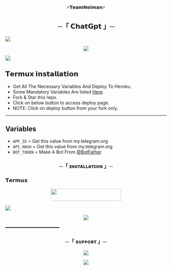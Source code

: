 <p align="center">
⚡𝗧𝗲𝗮𝗺𝗡𝗲𝗶𝗺𝗮𝗻⚡

<h2 align="center">
    ─「 𝗖𝗵𝗮𝘁𝗚𝗽𝘁 」─

</h2>
<img src="https://readme-typing-svg.herokuapp.com?color=FF0000&width=420&lines=𝗜𝗻𝘀𝘁𝗮𝗹𝗹+𝗖𝗵𝗮𝘁𝗴𝗽𝘁+𝗶𝗻+𝗧𝗲𝗿𝗺𝘂𝘅;+𝗣𝗼𝘄𝗲𝗿𝗱+𝗕𝘆+𝗡𝗲𝗶𝗺𝗮𝗻+𝗠𝗮𝗿𝗰𝘂𝘀+⚡">
<p align="center">
  <img src="https://graph.org/file/81b7eb88d8822872bc119.jpg">
</p>

<img src="https://readme-typing-svg.herokuapp.com?color=FF0000&width=420&lines=⚡𝗚𝗶𝗠+𝗦𝘁𝗮𝗿+𝗧𝗛𝗜𝗦+𝗥𝗘𝗣𝗢+𝗙𝗜𝗥𝗦𝗧𝗟𝗬⚡">

## 𝗧𝗲𝗿𝗺𝘂𝘅 𝗶𝗻𝘀𝘁𝗮𝗹𝗹𝗮𝘁𝗶𝗼𝗻
- Get All The Necessary Variables And Deploy To Heroku.
- Some Mandatory Variables Are listed [Here](#Variables).
- Fork & Star this repo.
- Click on below button to access deploy page.
- NOTE: Click on deploy button from your fork only.

------
## Variables

- `APP_ID`  =  Get this value from my.telegram.org
- `API_HASH`  =  Get this value from my.telegram.org
- `BOT_TOKEN`  =  Make A Bot From [@BotFather](https://t.me/botfather) 


<h3 align="center">
    ─「 ɪɴsᴛᴀʟʟᴀᴛɪᴏɴ 」─

<h3> 𝗧𝗲𝗿𝗺𝘂𝘅 </h3>
</h3>

<p align="center"><a href="https://dashboard.heroku.com/new?template=https://github.com/NEIMAN-AI/TeamNeiman-HackBot"> <img src="https://img.shields.io/badge/Deploy%20On%20Heroku-bringle?style=for-the-badge&logo=heroku" width="220" height="38.45"/></a></p>

<img src="https://readme-typing-svg.Termuxapp.com?color=FF0000&width=420&lines=𝗜𝗳+𝗔𝗻𝘆+𝗘𝗿𝗿𝗼𝗿+𝗧𝗵𝗲𝗻;+𝗦𝗲𝗻𝗱+𝗘𝗿𝗿𝗼𝗿+𝗜𝗻+𝗡𝗲𝗶𝗺𝗮𝗻+𝐃𝐦+...">
<p align="center">
<a href="https://telegram.me/ll_SILENT_l_ll"><img src="https://img.shields.io/badge/-𝗗𝗺 𝗧𝗼 𝗡𝗲𝗶𝗺𝗮𝗻%20-blue.svg?style=for-the-badge&logo=Telegram"></a>
</p>
 ━━━━━━━━━━━━━━━━━━━━

<h3 align="center">
    ─「 sᴜᴩᴩᴏʀᴛ 」─
</h3>

<p align="center">
<a href="https://telegram.me/Neiman_X_Support"><img src="https://img.shields.io/badge/-Support%20Group-blue.svg?style=for-the-badge&logo=Telegram"></a>
</p>

<p align="center">
<a href="https://telegram.me/DETECTED_09"><img src="https://img.shields.io/badge/-Support%20Channel-blue.svg?style=for-the-badge&logo=Telegram"></a>
</p>
